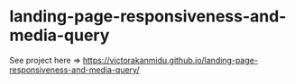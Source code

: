 # landing-page-responsiveness-and-media-query

See project here => https://victorakanmidu.github.io/landing-page-responsiveness-and-media-query/